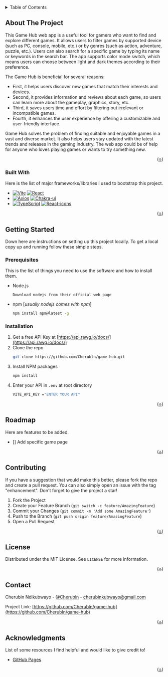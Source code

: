 <a name="readme-top"></a>

<!-- TABLE OF CONTENTS -->
<details>
  <summary>Table of Contents</summary>
  <ol>
    <li>
      <a href="#about-the-project">About The Project</a>
      <ul>
        <li><a href="#built-with">Built With</a></li>
      </ul>
    </li>
    <li>
      <a href="#getting-started">Getting Started</a>
      <ul>
        <li><a href="#prerequisites">Prerequisites</a></li>
        <li><a href="#installation">Installation</a></li>
      </ul>
    </li>
    <li><a href="#usage">Usage</a></li>
    <li><a href="#roadmap">Roadmap</a></li>
    <li><a href="#contributing">Contributing</a></li>
    <li><a href="#license">License</a></li>
    <li><a href="#contact">Contact</a></li>
    <li><a href="#acknowledgments">Acknowledgments</a></li>
  </ol>
</details>

<!-- ABOUT THE PROJECT -->

## About The Project

<!-- [![Product Name Screen Shot][product-screenshot]](https://example.com) -->

This Game Hub web app is a useful tool for gamers who want to find and explore different games. It allows users to filter games by supported device (such as PC, console, mobile, etc.) or by genres (such as action, adventure, puzzle, etc.). Users can also search for a specific game by typing its name or keywords in the search bar. The app supports color mode switch, which means users can choose between light and dark themes according to their preference.

The Game Hub is beneficial for several reasons:

- First, it helps users discover new games that match their interests and devices.
- Second, it provides information and reviews about each game, so users can learn more about the gameplay, graphics, story, etc.
- Third, it saves users time and effort by filtering out irrelevant or incompatible games.
- Fourth, it enhances the user experience by offering a customizable and user-friendly interface.

Game Hub solves the problem of finding suitable and enjoyable games in a vast and diverse market. It also helps users stay updated with the latest trends and releases in the gaming industry. The web app could be of help for anyone who loves playing games or wants to try something new.

<p align="right">(<a href="#readme-top">&#x1F51D;</a>)</p>

### Built With

Here is the list of major frameworks/libraries I used to bootstrap this project.

- [![Vite]][Vite-url] [![React][React.js]][React-url]
- [![Axios][axios]][Axios-url] [![Chakra-ui]][Chakra-ui-url]
- [![TypeScript]][TypeScript-url] [![React-icons]][React-icons-url]

<p align="right">(<a href="#readme-top">&#x1F51D;</a>)</p>

<!-- GETTING STARTED -->

## Getting Started

Down here are instructions on setting up this project locally.
To get a local copy up and running follow these simple steps.

### Prerequisites

This is the list of things you need to use the software and how to install them.

- Node.js

  ```
  Download nodejs from their official web page
  ```

- npm [_usually nodejs comes with npm_]
  ```sh
  npm install npm@latest -g
  ```

### Installation

1. Get a free API Key at [https://api.rawg.io/docs/](https://api.rawg.io/docs/)
2. Clone the repo
   ```sh
   git clone https://github.com/Cherubln/game-hub.git
   ```
3. Install NPM packages
   ```sh
   npm install
   ```
4. Enter your API in `.env` at root directory
   ```sh
   VITE_API_KEY ="ENTER YOUR API"
   ```

<p align="right">(<a href="#readme-top">&#x1F51D;</a>)</p>

<!-- ROADMAP -->

## Roadmap

Here are features to be added.

- [] Add specific game page

<p align="right">(<a href="#readme-top">&#x1F51D;</a>)</p>

<!-- CONTRIBUTING -->

## Contributing

If you have a suggestion that would make this better, please fork the repo and create a pull request. You can also simply open an issue with the tag "enhancement".
Don't forget to give the project a star!

1. Fork the Project
2. Create your Feature Branch (`git switch -c feature/AmazingFeature`)
3. Commit your Changes (`git commit -m 'Add some AmazingFeature'`)
4. Push to the Branch (`git push origin feature/AmazingFeature`)
5. Open a Pull Request

<p align="right">(<a href="#readme-top">&#x1F51D;</a>)</p>

<!-- LICENSE -->

## License

Distributed under the MIT License. See `LICENSE` for more information.

<p align="right">(<a href="#readme-top">&#x1F51D;</a>)</p>

<!-- CONTACT -->

## Contact

Cherubin Ndikubwayo - [@Cherubln](https://twitter.com/Cherubln) - cherubinkubwayo@gmail.com

Project Link: [https://github.com/Cherubln/game-hub](https://github.com/Cherubln/game-hub)

<p align="right" >(<a href="#readme-top">&#x1F51D;</a>)</p>

<!-- ACKNOWLEDGMENTS -->

## Acknowledgments

List of some resources I find helpful and would like to give credit to!

- [GitHub Pages](https://pages.github.com)

<p align="right">(<a href="#readme-top">&#x1F51D;</a>)</p>

<!-- MARKDOWN LINKS & IMAGES -->

[React.js]: https://img.shields.io/badge/React-20232A?style=for-the-badge&logo=react&logoColor=61DAFB
[React-url]: https://reactjs.org/
[axios]: https://img.shields.io/badge/axios-20232A?style=for-the-badge&logo=Axios&logoColor=5A29E4
[Axios-url]: https://axios-http.com/
[React-icons]: https://img.shields.io/badge/react_icons-20232A?style=for-the-badge&logo=react&logoColor=red
[React-icons-url]: https://react-icons.github.io/react-icons/
[Chakra-ui]: https://img.shields.io/badge/Chakra_UI-20232A?style=for-the-badge&logo=chakra%20ui
[Chakra-ui-url]: https://chakra-ui.com/
[TypeScript]: https://img.shields.io/badge/TypeScript-20232A?style=for-the-badge&logo=typescript&logoColor=3178C6
[TypeScript-url]: https://chakra-ui.com/
[Vite]: https://img.shields.io/badge/vite-20232A?style=for-the-badge&logo=vite&logoColor=646CFF
[Vite-url]: https://vitejs.dev/
